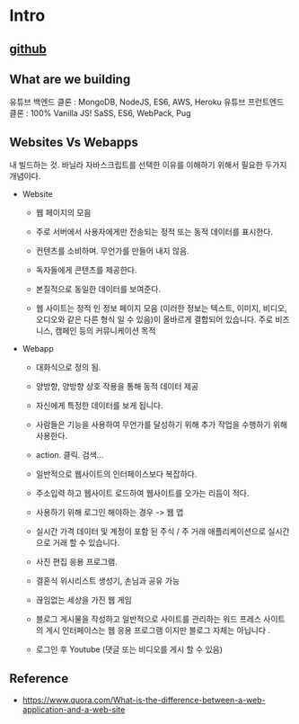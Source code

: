 # Intro 

## [github](https://github.com/eyabc/wetube)

## What are we building
유튜브 백엔드 클론 : MongoDB, NodeJS, ES6, AWS, Heroku
유튜브 프런트엔드 클론 : 100% Vanilla JS! SaSS, ES6, WebPack, Pug

## Websites Vs Webapps
내 빌드하는 것. 바닐라 자바스크립트를 선택한 이유를 이해하기 위해서 필요한 두가지 개념이다.

* Website
    * 웹 페이지의 모음
    * 주로 서버에서 사용자에게만 전송되는 정적 또는 동적 데이터를 표시한다.
    * 컨텐츠를 소비하며. 무언가를 만들어 내지 않음.
    * 독자들에게 콘텐츠를 제공한다. 
    * 본질적으로 동일한 데이터를 보여준다.
    
    * 웹 사이트는 정적 인 정보 페이지 모음 (이러한 정보는 텍스트, 이미지, 비디오, 오디오와 같은 다른 형식 일 수 있음)이 올바르게 결합되어 있습니다. 
    주로 비즈니스, 캠페인 등의 커뮤니케이션 목적
    
* Webapp
    * 대화식으로 정의 됨.
    * 양방향, 양방향 상호 작용을 통해 동적 데이터 제공
    * 자신에게 특정한 데이터를 보게 됩니다. 
    * 사람들은 기능을 사용하여 무언가를 달성하기 위해 추가 작업을 수행하기 위해 사용한다.
    * action. 클릭. 검색...
    * 일반적으로 웹사이트의 인터페이스보다 복잡하다.
    * 주소입력 하고 웹사이트 로드하여 웹사이트를 오가는 리듬이 적다.
    * 사용하기 위해 로그인 해야하는 경우 -> 웹 앱
    
    * 실시간 가격 데이터 및 계정이 포함 된 주식 / 주 거래 애플리케이션으로 실시간으로 거래 할 수 있습니다.
    * 사진 편집 응용 프로그램.
    * 결혼식 위시리스트 생성기, 손님과 공유 가능
    * 끊임없는 세상을 가진 웹 게임
    * 블로그 게시물을 작성하고 일반적으로 사이트를 관리하는 워드 프레스 사이트의 게시 인터페이스는 웹 응용 프로그램 이지만 블로그 자체는 아닙니다 .
    * 로그인 후 Youtube (댓글 또는 비디오를 게시 할 수 있음)

Reference
--
* https://www.quora.com/What-is-the-difference-between-a-web-application-and-a-web-site